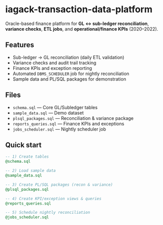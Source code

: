 # iagack-transaction-data-platform

Oracle-based finance platform for **GL ↔ sub-ledger reconciliation**, **variance checks**, **ETL jobs**, and **operational/finance KPIs** (2020–2022).

## Features
- Sub-ledger → GL reconciliation (daily ETL validation)
- Variance checks and audit trail tracking
- Finance KPIs and exception reporting
- Automated `DBMS_SCHEDULER` job for nightly reconciliation
- Sample data and PL/SQL packages for demonstration

## Files
- `schema.sql` — Core GL/Subledger tables
- `sample_data.sql` — Demo dataset
- `plsql_packages.sql` — Reconciliation & variance package
- `reports_queries.sql` — Finance KPIs and exceptions
- `jobs_scheduler.sql` — Nightly scheduler job

## Quick start

```sql
-- 1) Create tables
@schema.sql

-- 2) Load sample data
@sample_data.sql

-- 3) Create PL/SQL packages (recon & variance)
@plsql_packages.sql

-- 4) Create KPI/exception views & queries
@reports_queries.sql

-- 5) Schedule nightly reconciliation
@jobs_scheduler.sql
